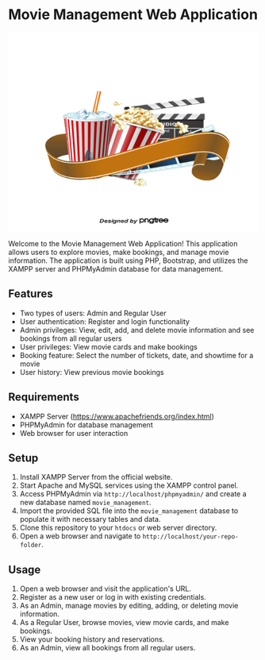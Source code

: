 # Movie Management Web Application

<img src="/resource/cinema.png" alt="Screenshot" width="600" height="400" />


Welcome to the Movie Management Web Application! This application allows users to explore movies, make bookings, and manage movie information. The application is built using PHP, Bootstrap, and utilizes the XAMPP server and PHPMyAdmin database for data management.

## Features

- Two types of users: Admin and Regular User
- User authentication: Register and login functionality
- Admin privileges: View, edit, add, and delete movie information and see bookings from all regular users
- User privileges: View movie cards and make bookings
- Booking feature: Select the number of tickets, date, and showtime for a movie
- User history: View previous movie bookings

## Requirements

- XAMPP Server (https://www.apachefriends.org/index.html)
- PHPMyAdmin for database management
- Web browser for user interaction

## Setup

1. Install XAMPP Server from the official website.
2. Start Apache and MySQL services using the XAMPP control panel.
3. Access PHPMyAdmin via `http://localhost/phpmyadmin/` and create a new database named `movie_management`.
4. Import the provided SQL file into the `movie_management` database to populate it with necessary tables and data.
5. Clone this repository to your `htdocs` or web server directory.
6. Open a web browser and navigate to `http://localhost/your-repo-folder`.

## Usage

1. Open a web browser and visit the application's URL.
2. Register as a new user or log in with existing credentials.
3. As an Admin, manage movies by editing, adding, or deleting movie information.
4. As a Regular User, browse movies, view movie cards, and make bookings.
5. View your booking history and reservations.
6. As an Admin, view all bookings from all regular users.

